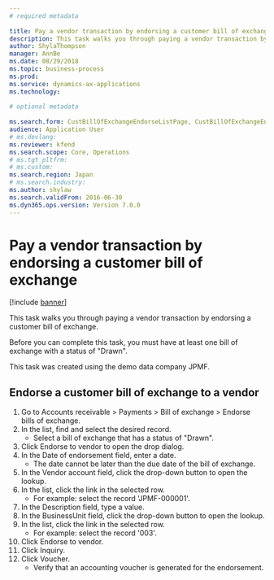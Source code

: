 ```yaml
--- 
# required metadata 
 
title: Pay a vendor transaction by endorsing a customer bill of exchange
description: This task walks you through paying a vendor transaction by endorsing a customer bill of exchange. 
author: ShylaThompson
manager: AnnBe 
ms.date: 08/29/2018
ms.topic: business-process 
ms.prod:  
ms.service: dynamics-ax-applications 
ms.technology:  
 
# optional metadata 
 
ms.search.form: CustBillOfExchangeEndorseListPage, CustBillOfExchangeEndorseToVendor, DimensionLookup, LedgerTransVoucher   
audience: Application User 
# ms.devlang:  
ms.reviewer: kfend
ms.search.scope: Core, Operations 
# ms.tgt_pltfrm:  
# ms.custom:  
ms.search.region: Japan
# ms.search.industry: 
ms.author: shylaw
ms.search.validFrom: 2016-06-30 
ms.dyn365.ops.version: Version 7.0.0 
---
```

# Pay a vendor transaction by endorsing a customer bill of exchange

[!include [banner](../../includes/banner.md)]

This task walks you through paying a vendor transaction by endorsing a customer bill of exchange.



Before you can complete this task, you must have at least one bill of exchange with a status of "Drawn".



This task was created using the demo data company JPMF.


## Endorse a customer bill of exchange to a vendor
1. Go to Accounts receivable > Payments > Bill of exchange > Endorse bills of exchange.
2. In the list, find and select the desired record.
    * Select a bill of exchange that has a status of "Drawn".  
3. Click Endorse to vendor to open the drop dialog.
4. In the Date of endorsement field, enter a date.
    * The date cannot be later than the due date of the bill of exchange.  
5. In the Vendor account field, click the drop-down button to open the lookup.
6. In the list, click the link in the selected row.
    * For example: select the record 'JPMF-000001'.  
7. In the Description field, type a value.
8. In the BusinessUnit field, click the drop-down button to open the lookup.
9. In the list, click the link in the selected row.
    * For example: select the record '003'.  
10. Click Endorse to vendor.
11. Click Inquiry.
12. Click Voucher.
    * Verify that an accounting voucher is generated for the endorsement.  

